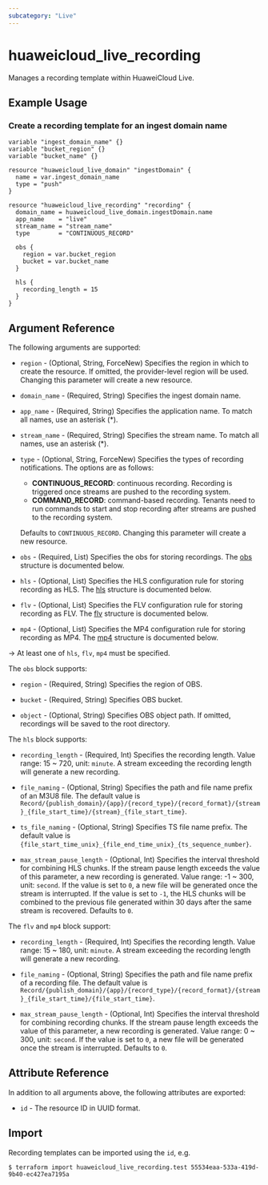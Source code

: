 ```yaml
---
subcategory: "Live"
---
```


# huaweicloud_live_recording

Manages a recording template within HuaweiCloud Live.

## Example Usage

### Create a recording template for an ingest domain name

```hcl
variable "ingest_domain_name" {}
variable "bucket_region" {}
variable "bucket_name" {}

resource "huaweicloud_live_domain" "ingestDomain" {
  name = var.ingest_domain_name
  type = "push"
}

resource "huaweicloud_live_recording" "recording" {
  domain_name = huaweicloud_live_domain.ingestDomain.name
  app_name    = "live"
  stream_name = "stream_name"
  type        = "CONTINUOUS_RECORD"

  obs {
    region = var.bucket_region
    bucket = var.bucket_name
  }

  hls {
    recording_length = 15
  }
}
```

## Argument Reference

The following arguments are supported:

* `region` - (Optional, String, ForceNew) Specifies the region in which to create the resource.
If omitted, the provider-level region will be used. Changing this parameter will create a new resource.

* `domain_name` - (Required, String) Specifies the ingest domain name.

* `app_name` - (Required, String) Specifies the application name. To match all names, use an asterisk (*).

* `stream_name` - (Required, String) Specifies the stream name. To match all names, use an asterisk (*).

* `type` - (Optional, String, ForceNew) Specifies the types of recording notifications. The options are as follows:
  + **CONTINUOUS_RECORD**: continuous recording. Recording is triggered once streams are pushed to the recording system.
  + **COMMAND_RECORD**: command-based recording. Tenants need to run commands to start and stop recording after streams
   are pushed to the recording system.

  Defaults to `CONTINUOUS_RECORD`. Changing this parameter will create a new resource.

* `obs` - (Required, List) Specifies the obs for storing recordings.
The [obs](#recording_obs) structure is documented below.

* `hls` - (Optional, List) Specifies the HLS configuration rule for storing recording as HLS.
The [hls](#recording_HLS) structure is documented below.

* `flv` - (Optional, List) Specifies the FLV configuration rule for storing recording as FLV.
The [flv](#recording_FLV_MP4) structure is documented below.

* `mp4` - (Optional, List) Specifies the MP4 configuration rule for storing recording as MP4.
The [mp4](#recording_FLV_MP4) structure is documented below.

-> At least one of `hls`, `flv`, `mp4` must be specified.

<a name="recording_obs"></a>
The `obs` block supports:

* `region` - (Required, String) Specifies the region of OBS.

* `bucket` - (Required, String) Specifies OBS bucket.

* `object` - (Optional, String) Specifies OBS object path. If omitted, recordings will be saved to the root directory.

<a name="recording_HLS"></a>
The `hls` block supports:

* `recording_length` - (Required, Int) Specifies the recording length. Value range: 15 ~ 720, unit: `minute`.
A stream exceeding the recording length will generate a new recording.

* `file_naming` - (Optional, String) Specifies the path and file name prefix of an M3U8 file. The default value is
`Record/{publish_domain}/{app}/{record_type}/{record_format}/{stream}_{file_start_time}/{stream}_{file_start_time}`.

* `ts_file_naming` - (Optional, String) Specifies TS file name prefix.
The default value is `{file_start_time_unix}_{file_end_time_unix}_{ts_sequence_number}`.

* `max_stream_pause_length` - (Optional, Int) Specifies the interval threshold for combining HLS chunks. If the stream
pause length exceeds the value of this parameter, a new recording is generated. Value range: -1 ~ 300, unit: `second`.
If the value is set to `0`, a new file will be generated once the stream is interrupted.
If the value is set to `-1`, the HLS chunks will be combined to the previous file generated within 30 days after
the same stream is recovered.
Defaults to `0`.

<a name="recording_FLV_MP4"></a>
The `flv` and `mp4` block support:

* `recording_length` - (Required, Int) Specifies the recording length. Value range: 15 ~ 180, unit: `minute`.
A stream exceeding the recording length will generate a new recording.

* `file_naming` - (Optional, String) Specifies the path and file name prefix of a recording file. The default value is
`Record/{publish_domain}/{app}/{record_type}/{record_format}/{stream}_{file_start_time}/{file_start_time}`.

* `max_stream_pause_length` - (Optional, Int) Specifies the interval threshold for combining recording chunks. If the
stream pause length exceeds the value of this parameter, a new recording is generated.
Value range: 0 ~ 300, unit: `second`.
If the value is set to `0`, a new file will be generated once the stream is interrupted. Defaults to `0`.

## Attribute Reference

In addition to all arguments above, the following attributes are exported:

* `id` - The resource ID in UUID format.

## Import

Recording templates can be imported using the `id`, e.g.

```
$ terraform import huaweicloud_live_recording.test 55534eaa-533a-419d-9b40-ec427ea7195a
```
